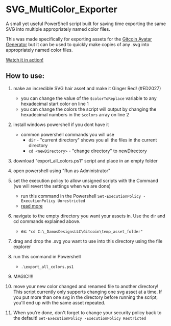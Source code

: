 # SVG_MultiColor_Exporter
A small yet useful PowerShell script built for saving time exporting the same SVG into multiple appropriately named color files. 

This was made specifically for exporting assets for the [Gitcoin Avatar Generator](https://github.com/gitcoinco/web) but it can be used to quickly make copies of any .svg into appropriately named color files. 

[Watch it in action!](https://www.youtube.com/watch?v=dfM_2emAa_Y&feature=youtu.be)

## How to use:
1. make an incredible SVG hair asset and make it Ginger Red! (#ED2027) 
    - you can change the value of the `$colorToReplace` variable to any hexadecimal start color on line 1
    - you can change the colors the script will output by changing the hexadecimal numbers in the `$colors` array on line 2
  
2. install windows powershell if you dont have it
    - common powershell commands you will use
      - `dir` - "current directory" shows you all the files in the current directory
      - `cd <newDirectory>` - "change directory" to newDirectory

3. download "export_all_colors.ps1" script and place in an empty folder

4. open powershell using "Run as Administrator"

5. set the execution policy to allow unsigned scripts with the Command (we will revert the settings when we are done)
    - run this command in the Powershell
    ```Set-ExecutionPolicy -ExecutionPolicy Unrestricted```
    - [read more](https://docs.microsoft.com/en-us/powershell/module/microsoft.powershell.core/about/about_execution_policies?view=powershell-6&viewFallbackFrom=powershell-Microsoft.PowerShell.Core)  

6. navigate to the empty directory you want your assets in. Use the dir and cd commands explained above.
    -  ex: ```"cd C:\_DamosDesignsLLC\Gitcoin\temp_asset_folder"```

7. drag and drop the .svg you want to use into this directory using the file explorer

8. run this command in Powershell
    - ```.\export_all_colors.ps1```

9. MAGIC!!!!

10. move your new color changed and renamed file to another directory! This script currently only supports changing one svg asset at a time. If you put more than one svg in the directory before running the script, you'll end up with the same asset repeated. 

11. When you're done, don't forget to change your security policy back to the default!
  ```Set-ExecutionPolicy -ExecutionPolicy Restricted```
